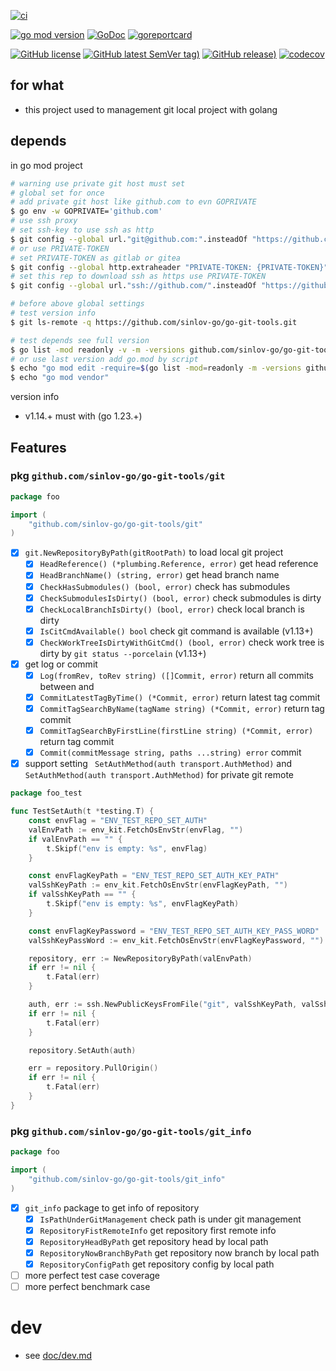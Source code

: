 [![ci](https://github.com/sinlov-go/go-git-tools/actions/workflows/ci.yml/badge.svg)](https://github.com/sinlov-go/go-git-tools/actions/workflows/ci.yml)

[![go mod version](https://img.shields.io/github/go-mod/go-version/sinlov-go/go-git-tools?label=go.mod)](https://github.com/sinlov-go/go-git-tools)
[![GoDoc](https://godoc.org/github.com/sinlov-go/go-git-tools?status.png)](https://godoc.org/github.com/sinlov-go/go-git-tools)
[![goreportcard](https://goreportcard.com/badge/github.com/sinlov-go/go-git-tools)](https://goreportcard.com/report/github.com/sinlov-go/go-git-tools)

[![GitHub license](https://img.shields.io/github/license/sinlov-go/go-git-tools)](https://github.com/sinlov-go/go-git-tools)
[![GitHub latest SemVer tag)](https://img.shields.io/github/v/tag/sinlov-go/go-git-tools)](https://github.com/sinlov-go/go-git-tools/tags)
[![GitHub release)](https://img.shields.io/github/v/release/sinlov-go/go-git-tools)](https://github.com/sinlov-go/go-git-tools/releases)
[![codecov](https://codecov.io/gh/sinlov-go/go-git-tools/branch/main/graph/badge.svg)](https://codecov.io/gh/sinlov-go/go-git-tools)

## for what

- this project used to management git local project with golang

## depends

in go mod project

```bash
# warning use private git host must set
# global set for once
# add private git host like github.com to evn GOPRIVATE
$ go env -w GOPRIVATE='github.com'
# use ssh proxy
# set ssh-key to use ssh as http
$ git config --global url."git@github.com:".insteadOf "https://github.com/"
# or use PRIVATE-TOKEN
# set PRIVATE-TOKEN as gitlab or gitea
$ git config --global http.extraheader "PRIVATE-TOKEN: {PRIVATE-TOKEN}"
# set this rep to download ssh as https use PRIVATE-TOKEN
$ git config --global url."ssh://github.com/".insteadOf "https://github.com/"

# before above global settings
# test version info
$ git ls-remote -q https://github.com/sinlov-go/go-git-tools.git

# test depends see full version
$ go list -mod readonly -v -m -versions github.com/sinlov-go/go-git-tools
# or use last version add go.mod by script
$ echo "go mod edit -require=$(go list -mod=readonly -m -versions github.com/sinlov-go/go-git-tools | awk '{print $1 "@" $NF}')"
$ echo "go mod vendor"
```

version info

- v1.14.+ must with (go 1.23.+)

## Features

### pkg `github.com/sinlov-go/go-git-tools/git`

```go
package foo

import (
	"github.com/sinlov-go/go-git-tools/git"
)
```

- [x] `git.NewRepositoryByPath(gitRootPath)` to load local git project
    - [x] `HeadReference() (*plumbing.Reference, error)`  get head reference
    - [x] `HeadBranchName() (string, error)` get head branch name
    - [x] `CheckHasSubmodules() (bool, error)` check has submodules
    - [x] `CheckSubmodulesIsDirty() (bool, error)` check submodules is dirty
    - [x] `CheckLocalBranchIsDirty() (bool, error)` check local branch is dirty
    - [x] `IsCitCmdAvailable() bool` check git command is available (v1.13+)
    - [x] `CheckWorkTreeIsDirtyWithGitCmd() (bool, error)` check work tree is dirty by `git status --porcelain` (v1.13+)
- [x] get log or commit
    - [x] `Log(fromRev, toRev string) ([]Commit, error)` return all commits between <from revision> and <to revision>
    - [x] `CommitLatestTagByTime() (*Commit, error)` return latest tag commit
    - [x] `CommitTagSearchByName(tagName string) (*Commit, error)` return tag commit
    - [x] `CommitTagSearchByFirstLine(firstLine string) (*Commit, error)` return tag commit
    - [x] `Commit(commitMessage string, paths ...string) error` commit

- [x] support setting ` SetAuthMethod(auth transport.AuthMethod)` and `SetAuthMethod(auth transport.AuthMethod)` for
  private git remote

```go
package foo_test

func TestSetAuth(t *testing.T) {
	const envFlag = "ENV_TEST_REPO_SET_AUTH"
	valEnvPath := env_kit.FetchOsEnvStr(envFlag, "")
	if valEnvPath == "" {
		t.Skipf("env is empty: %s", envFlag)
	}

	const envFlagKeyPath = "ENV_TEST_REPO_SET_AUTH_KEY_PATH"
	valSshKeyPath := env_kit.FetchOsEnvStr(envFlagKeyPath, "")
	if valSshKeyPath == "" {
		t.Skipf("env is empty: %s", envFlagKeyPath)
	}

	const envFlagKeyPassword = "ENV_TEST_REPO_SET_AUTH_KEY_PASS_WORD"
	valSshKeyPassWord := env_kit.FetchOsEnvStr(envFlagKeyPassword, "")

	repository, err := NewRepositoryByPath(valEnvPath)
	if err != nil {
		t.Fatal(err)
	}

	auth, err := ssh.NewPublicKeysFromFile("git", valSshKeyPath, valSshKeyPassWord)
	if err != nil {
		t.Fatal(err)
	}

	repository.SetAuth(auth)

	err = repository.PullOrigin()
	if err != nil {
		t.Fatal(err)
	}
}
```

### pkg `github.com/sinlov-go/go-git-tools/git_info`

```go
package foo

import (
	"github.com/sinlov-go/go-git-tools/git_info"
)
```

- [x] `git_info` package to get info of repository
    - [x] `IsPathUnderGitManagement` check path is under git management
    - [x] `RepositoryFistRemoteInfo` get repository first remote info
    - [x] `RepositoryHeadByPath` get repository head by local path
    - [x] `RepositoryNowBranchByPath` get repository now branch by local path
    - [x] `RepositoryConfigPath` get repository config by local path

- [ ] more perfect test case coverage
- [ ] more perfect benchmark case

# dev

- see [doc/dev.md](doc/dev.md)